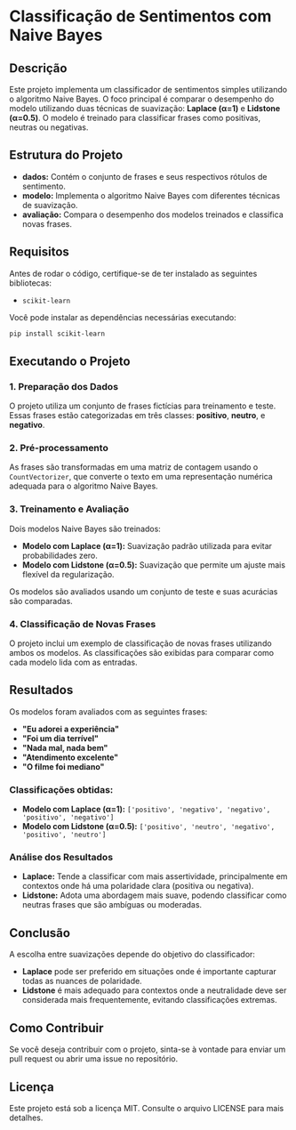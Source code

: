 # Classificação de Sentimentos com Naive Bayes

## Descrição

Este projeto implementa um classificador de sentimentos simples utilizando o algoritmo Naive Bayes. O foco principal é comparar o desempenho do modelo utilizando duas técnicas de suavização: **Laplace (α=1)** e **Lidstone (α=0.5)**. O modelo é treinado para classificar frases como positivas, neutras ou negativas.

## Estrutura do Projeto

- **dados:** Contém o conjunto de frases e seus respectivos rótulos de sentimento.
- **modelo:** Implementa o algoritmo Naive Bayes com diferentes técnicas de suavização.
- **avaliação:** Compara o desempenho dos modelos treinados e classifica novas frases.

## Requisitos

Antes de rodar o código, certifique-se de ter instalado as seguintes bibliotecas:

- `scikit-learn`

Você pode instalar as dependências necessárias executando:

```bash
pip install scikit-learn
```

## Executando o Projeto

### 1. Preparação dos Dados

O projeto utiliza um conjunto de frases fictícias para treinamento e teste. Essas frases estão categorizadas em três classes: **positivo**, **neutro**, e **negativo**.

### 2. Pré-processamento

As frases são transformadas em uma matriz de contagem usando o `CountVectorizer`, que converte o texto em uma representação numérica adequada para o algoritmo Naive Bayes.

### 3. Treinamento e Avaliação

Dois modelos Naive Bayes são treinados:

- **Modelo com Laplace (α=1):** Suavização padrão utilizada para evitar probabilidades zero.
- **Modelo com Lidstone (α=0.5):** Suavização que permite um ajuste mais flexível da regularização.

Os modelos são avaliados usando um conjunto de teste e suas acurácias são comparadas.

### 4. Classificação de Novas Frases

O projeto inclui um exemplo de classificação de novas frases utilizando ambos os modelos. As classificações são exibidas para comparar como cada modelo lida com as entradas.

## Resultados

Os modelos foram avaliados com as seguintes frases:

- **"Eu adorei a experiência"**
- **"Foi um dia terrível"**
- **"Nada mal, nada bem"**
- **"Atendimento excelente"**
- **"O filme foi mediano"**

### Classificações obtidas:

- **Modelo com Laplace (α=1):** `['positivo', 'negativo', 'negativo', 'positivo', 'negativo']`
- **Modelo com Lidstone (α=0.5):** `['positivo', 'neutro', 'negativo', 'positivo', 'neutro']`

### Análise dos Resultados

- **Laplace:** Tende a classificar com mais assertividade, principalmente em contextos onde há uma polaridade clara (positiva ou negativa).
- **Lidstone:** Adota uma abordagem mais suave, podendo classificar como neutras frases que são ambíguas ou moderadas.

## Conclusão

A escolha entre suavizações depende do objetivo do classificador:

- **Laplace** pode ser preferido em situações onde é importante capturar todas as nuances de polaridade.
- **Lidstone** é mais adequado para contextos onde a neutralidade deve ser considerada mais frequentemente, evitando classificações extremas.

## Como Contribuir

Se você deseja contribuir com o projeto, sinta-se à vontade para enviar um pull request ou abrir uma issue no repositório.

## Licença

Este projeto está sob a licença MIT. Consulte o arquivo LICENSE para mais detalhes.
